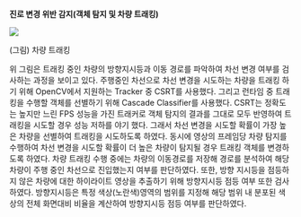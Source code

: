 
**진로 변경 위반 감지(객체 탐지 및 차량 트래킹)**

![](~/images/Aspose.Words.5c7d2168-29a5-489c-a6c5-384ee98ca096.005.jpeg)

(그림) 차량 트래킹

위 그림은 트래킹 중인 차량의 방향지시등과 이동 경로를 파악하여 차선 변경 여부를 검사하는 과정을 보이고 있다. 주행중인 차선으로 차선 변경을 시도하는 차량을 트래킹 하기 위해 OpenCV에서 지원하는 Tracker 중 CSRT를 사용했다. 그리고 런타임 중 트래킹을 수행할 객체를 선별하기 위해 Cascade Classifier를 사용했다. CSRT는 정확도는 높지만 느린 FPS 성능을 가진 트래커로 객체 탐지의 결과를 그대로 모두 반영하여 트래킹을 시도할 경우 성능 저하를 야기 했다. 그래서 차선 변경을 시도할 확률이 가장 높은 차량을 선별하여 트래킹을 시도하도록 하였다. 동시에 영상의 프레임당 차량 탐지를 수행하여 차선 변경을 시도할 확률이 더 높은 차량이 탐지될 경우 트래킹 객체를 변경하도록 하였다. 차량 트래킹 수행 중에는 차량의 이동경로를 저장해 경로를 분석하여 해당 차량이 주행 중인 차선으로 진입했는지 여부를 판단하였다. 또한, 방향 지시등을 점등하지 않은 차량에 대한 하이라이트 영상을 추출하기 위해 방향지시등 점등 여부 또한 검사하였다. 방향지시등은 특정 색상(노란색)영역의 범위를 지정해 해당 범위 내 분포된 색상의 전체 화면대비 비율을 계산하여 방향지시등 점등 여부를 판단하였다.

